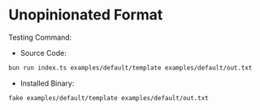 # Unopinionated Format

Testing Command:

- Source Code:

```bash
bun run index.ts examples/default/template examples/default/out.txt
```

- Installed Binary:

```bash
fake examples/default/template examples/default/out.txt
```
